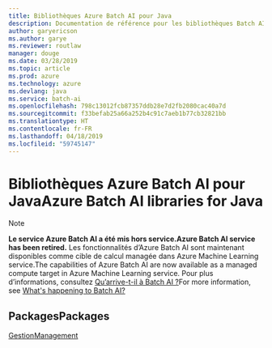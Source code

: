 ```yaml
---
title: Bibliothèques Azure Batch AI pour Java
description: Documentation de référence pour les bibliothèques Batch AI Java
author: garyericson
ms.author: garye
ms.reviewer: routlaw
manager: douge
ms.date: 03/28/2019
ms.topic: article
ms.prod: azure
ms.technology: azure
ms.devlang: java
ms.service: batch-ai
ms.openlocfilehash: 798c13012fcb87357ddb28e7d2fb2080cac40a7d
ms.sourcegitcommit: f33befab25a66a252b4c91c7aeb1b77cb32821bb
ms.translationtype: HT
ms.contentlocale: fr-FR
ms.lasthandoff: 04/18/2019
ms.locfileid: "59745147"
---
```

# <a name="azure-batch-ai-libraries-for-java"></a><span data-ttu-id="089fb-103">Bibliothèques Azure Batch AI pour Java</span><span class="sxs-lookup"><span data-stu-id="089fb-103">Azure Batch AI libraries for Java</span></span>

>[!Note]
><span data-ttu-id="089fb-104">**Le service Azure Batch AI a été mis hors service.**</span><span class="sxs-lookup"><span data-stu-id="089fb-104">**Azure Batch AI service has been retired.**</span></span> <span data-ttu-id="089fb-105">Les fonctionnalités d’Azure Batch AI sont maintenant disponibles comme cible de calcul managée dans Azure Machine Learning service.</span><span class="sxs-lookup"><span data-stu-id="089fb-105">The capabilities of Azure Batch AI are now available as a managed compute target in Azure Machine Learning service.</span></span> <span data-ttu-id="089fb-106">Pour plus d’informations, consultez [Qu’arrive-t-il à Batch AI ?](https://aka.ms/batchai-retirement)</span><span class="sxs-lookup"><span data-stu-id="089fb-106">For more information, see [What's happening to Batch AI?](https://aka.ms/batchai-retirement)</span></span>

## <a name="packages"></a><span data-ttu-id="089fb-107">Packages</span><span class="sxs-lookup"><span data-stu-id="089fb-107">Packages</span></span>

[<span data-ttu-id="089fb-108">Gestion</span><span class="sxs-lookup"><span data-stu-id="089fb-108">Management</span></span>](/java/api/overview/azure/batchai/management)